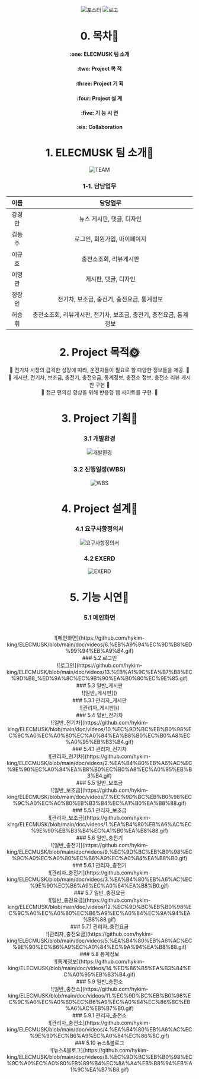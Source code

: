 <div align=center>

![포스터](https://github.com/hykim-king/ELECMUSK/blob/main/doc/images/Poster.PNG)
![로고](https://github.com/hykim-king/ELECMUSK/blob/main/doc/images/EVerything_logo.png)  
  
# 0. 목차:link:   
<H4>:one: ELECMUSK 팀 소개
 <br>
<H4>:two: Project 목 적   
 <br>
<H4>:three: Project 기 획   
 <br>
<H4>:four: Project 설 계   
 <br>
<H4>:five: 기 능 시 연   
 <br>
<H4>:six: Collaboration   
 <br>

# 1. ELECMUSK 팀 소개:raised_hands:
![TEAM](https://github.com/hykim-king/ELECMUSK/blob/main/doc/images/people.PNG)
  
 ### 1-1. 담당업무 
|이름|담당업무|
|:-------:|:-------:|
|강경만| 뉴스 게시판, 댓글, 디자인|
|김동주| 로그인, 회원가입, 마이페이지|
|이규호| 충전소조회, 리뷰게시판|
|이영관| 게시판, 댓글, 디자인|
|정창인| 전기차, 보조금, 충전기, 충전요금, 통계정보|
|허승휘| 충전소조회, 리뷰게시판, 전기차, 보조금, 충전기, 충전요금, 통계정보|

# 2. Project 목적:sun_with_face:   

:round_pushpin: 전기차 시장의 급격한 성장에 따라, 운전자들이 필요로 할 다양한 정보들을 제공. :triangular_flag_on_post:   
:round_pushpin: 게시판, 전기차, 보조금, 충전기, 충전요금, 통계정보, 충전소 정보, 충전소 리뷰 게시판 구현 :triangular_flag_on_post:   
:round_pushpin: 접근 편의성 향상을 위해 반응형 웹 사이트를 구현. :triangular_flag_on_post:   

  
# 3. Project 기획:seedling:   
 ### 3.1 개발환경
![개발환경](https://github.com/hykim-king/ELECMUSK/blob/main/doc/images/use_tools.png)
  
 ### 3.2 진행일정(WBS)
 ![WBS](https://github.com/hykim-king/ELECMUSK/blob/main/doc/images/WBS.png)
  
 

# 4. Project 설계:sunflower:   
  ### 4.1 요구사항정의서
  ![요구사항정의서](https://github.com/hykim-king/ELECMUSK/blob/main/doc/images/%EC%9A%94%EA%B5%AC%EC%82%AC%ED%95%AD%EC%A0%95%EC%9D%98%EC%84%9C.png)
  
  ### 4.2 EXERD
![EXERD](https://github.com/hykim-king/ELECMUSK/blob/main/doc/images/exerd.png)

  
# 5. 기능 시연:sunflower:  
  ### 5.1 메인화면
  <br>
   ![메인화면](https://github.com/hykim-king/ELECMUSK/blob/main/doc/videos/6.%EB%A9%94%EC%9D%B8%ED%99%94%EB%A9%B4.gif)
  <br>
  ### 5.2 로그인
  <br>
   ![로그인](https://github.com/hykim-king/ELECMUSK/blob/main/doc/videos/13.%EB%A1%9C%EA%B7%B8%EC%9D%B8_%ED%9A%8C%EC%9B%90%EA%B0%80%EC%9E%85.gif)
  <br>
  ### 5.3 일반_게시판
  <br>
   ![일반_게시판]()
  <br>
  ### 5.3.1 관리자_게시판
  <br>
   ![관리자_게시판]()
  <br>
  ### 5.4 일반_전기차
  <br>
   ![일반_전기차](https://github.com/hykim-king/ELECMUSK/blob/main/doc/videos/10.%EC%9D%BC%EB%B0%98%EC%9C%A0%EC%A0%80%EC%A0%84%EA%B8%B0%EC%B0%A8%EC%A0%95%EB%B3%B4.gif)
  <br>
  ### 5.4.1 관리자_전기차
  <br>
   ![관리자_전기차](https://github.com/hykim-king/ELECMUSK/blob/main/doc/videos/2.%EA%B4%80%EB%A6%AC%EC%9E%90%EC%A0%84%EA%B8%B0%EC%B0%A8%EC%A0%95%EB%B3%B4.gif)
  <br>
  ### 5.5 일반_보조금
  <br>
   ![일반_보조금](https://github.com/hykim-king/ELECMUSK/blob/main/doc/videos/7.%EC%9D%BC%EB%B0%98%EC%9C%A0%EC%A0%80%EB%B3%B4%EC%A1%B0%EA%B8%88.gif)
  <br>
  ### 5.5.1 관리자_보조금
  <br>
   ![관리자_보조금](https://github.com/hykim-king/ELECMUSK/blob/main/doc/videos/1.%EA%B4%80%EB%A6%AC%EC%9E%90%EB%B3%B4%EC%A1%B0%EA%B8%88.gif)
  <br>
  ### 5.6 일반_충전기
  <br>
   ![일반_충전기](https://github.com/hykim-king/ELECMUSK/blob/main/doc/videos/9.%EC%9D%BC%EB%B0%98%EC%9C%A0%EC%A0%80%EC%B6%A9%EC%A0%84%EA%B8%B0.gif)
  <br>
  ### 5.6.1 관리자_충전기
  <br>
   ![관리자_충전기](https://github.com/hykim-king/ELECMUSK/blob/main/doc/videos/3.%EA%B4%80%EB%A6%AC%EC%9E%90%EC%B6%A9%EC%A0%84%EA%B8%B0.gif)
  <br>
  ### 5.7 일반_충전요금
  <br>
   ![일반_충전요금](https://github.com/hykim-king/ELECMUSK/blob/main/doc/videos/12.%EC%9D%BC%EB%B0%98%EC%9C%A0%EC%A0%80%EC%B6%A9%EC%A0%84%EC%9A%94%EA%B8%88.gif)
  <br>
  ### 5.7.1 관리자_충전요금
  <br>
   ![관리자_충전요금](https://github.com/hykim-king/ELECMUSK/blob/main/doc/videos/5.%EA%B4%80%EB%A6%AC%EC%9E%90%EC%B6%A9%EC%A0%84%EC%9A%94%EA%B8%88.gif)
  <br>
  ### 5.8 통계정보
  <br>
   ![통계정보](https://github.com/hykim-king/ELECMUSK/blob/main/doc/videos/14.%ED%86%B5%EA%B3%84%EC%A0%95%EB%B3%B4.gif)
  <br>
  ### 5.9 일반_충전소
  <br>
   ![일반_충전소](https://github.com/hykim-king/ELECMUSK/blob/main/doc/videos/11.%EC%9D%BC%EB%B0%98%EC%9C%A0%EC%A0%80%EC%B6%A9%EC%A0%84%EC%86%8C%EB%A6%AC%EB%B7%B0.gif)
  <br>
  ### 5.9.1 관리자_충전소
  <br>
   ![관리자_충전소](https://github.com/hykim-king/ELECMUSK/blob/main/doc/videos/4.%EA%B4%80%EB%A6%AC%EC%9E%90%EC%B6%A9%EC%A0%84%EC%86%8C.gif)
  <br>
  ### 5.10 뉴스&블로그
  <br>
   ![뉴스&블로그](https://github.com/hykim-king/ELECMUSK/blob/main/doc/videos/8.%EC%9D%BC%EB%B0%98%EC%9C%A0%EC%A0%80%EB%89%B4%EC%8A%A4%EB%B8%94%EB%A1%9C%EA%B7%B8.gif)
  <br>
</div>

